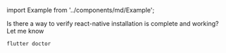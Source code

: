 import Example from '../components/md/Example';

<Example reactnative>

Is there a way to verify react-native installation is complete and working? Let me know

</Example>

<Example flutter>

```bash
flutter doctor
```

</Example>
